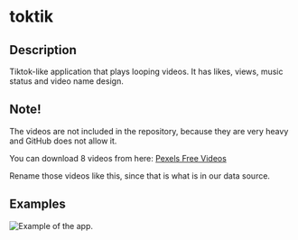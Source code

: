 # toktik

## Description

Tiktok-like application that plays looping videos. It has likes, views, music status and video name design. 

## Note!

The videos are not included in the repository, because they are very heavy and GitHub does not allow it.

You can download 8 videos from here:  [Pexels Free Videos](https://www.pexels.com/search/videos/vertical/) 

Rename those videos like this, since that is what is in our data source.


## Examples

![Example of the app.](https://imgur.com/a/QPSJlDA)

